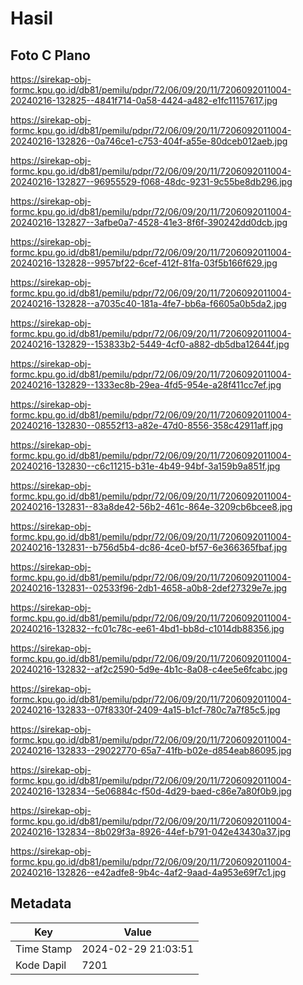 # Hasil

## Foto C Plano

https://sirekap-obj-formc.kpu.go.id/db81/pemilu/pdpr/72/06/09/20/11/7206092011004-20240216-132825--4841f714-0a58-4424-a482-e1fc11157617.jpg

https://sirekap-obj-formc.kpu.go.id/db81/pemilu/pdpr/72/06/09/20/11/7206092011004-20240216-132826--0a746ce1-c753-404f-a55e-80dceb012aeb.jpg

https://sirekap-obj-formc.kpu.go.id/db81/pemilu/pdpr/72/06/09/20/11/7206092011004-20240216-132827--96955529-f068-48dc-9231-9c55be8db296.jpg

https://sirekap-obj-formc.kpu.go.id/db81/pemilu/pdpr/72/06/09/20/11/7206092011004-20240216-132827--3afbe0a7-4528-41e3-8f6f-390242dd0dcb.jpg

https://sirekap-obj-formc.kpu.go.id/db81/pemilu/pdpr/72/06/09/20/11/7206092011004-20240216-132828--9957bf22-6cef-412f-81fa-03f5b166f629.jpg

https://sirekap-obj-formc.kpu.go.id/db81/pemilu/pdpr/72/06/09/20/11/7206092011004-20240216-132828--a7035c40-181a-4fe7-bb6a-f6605a0b5da2.jpg

https://sirekap-obj-formc.kpu.go.id/db81/pemilu/pdpr/72/06/09/20/11/7206092011004-20240216-132829--153833b2-5449-4cf0-a882-db5dba12644f.jpg

https://sirekap-obj-formc.kpu.go.id/db81/pemilu/pdpr/72/06/09/20/11/7206092011004-20240216-132829--1333ec8b-29ea-4fd5-954e-a28f411cc7ef.jpg

https://sirekap-obj-formc.kpu.go.id/db81/pemilu/pdpr/72/06/09/20/11/7206092011004-20240216-132830--08552f13-a82e-47d0-8556-358c42911aff.jpg

https://sirekap-obj-formc.kpu.go.id/db81/pemilu/pdpr/72/06/09/20/11/7206092011004-20240216-132830--c6c11215-b31e-4b49-94bf-3a159b9a851f.jpg

https://sirekap-obj-formc.kpu.go.id/db81/pemilu/pdpr/72/06/09/20/11/7206092011004-20240216-132831--83a8de42-56b2-461c-864e-3209cb6bcee8.jpg

https://sirekap-obj-formc.kpu.go.id/db81/pemilu/pdpr/72/06/09/20/11/7206092011004-20240216-132831--b756d5b4-dc86-4ce0-bf57-6e366365fbaf.jpg

https://sirekap-obj-formc.kpu.go.id/db81/pemilu/pdpr/72/06/09/20/11/7206092011004-20240216-132831--02533f96-2db1-4658-a0b8-2def27329e7e.jpg

https://sirekap-obj-formc.kpu.go.id/db81/pemilu/pdpr/72/06/09/20/11/7206092011004-20240216-132832--fc01c78c-ee61-4bd1-bb8d-c1014db88356.jpg

https://sirekap-obj-formc.kpu.go.id/db81/pemilu/pdpr/72/06/09/20/11/7206092011004-20240216-132832--af2c2590-5d9e-4b1c-8a08-c4ee5e6fcabc.jpg

https://sirekap-obj-formc.kpu.go.id/db81/pemilu/pdpr/72/06/09/20/11/7206092011004-20240216-132833--07f8330f-2409-4a15-b1cf-780c7a7f85c5.jpg

https://sirekap-obj-formc.kpu.go.id/db81/pemilu/pdpr/72/06/09/20/11/7206092011004-20240216-132833--29022770-65a7-41fb-b02e-d854eab86095.jpg

https://sirekap-obj-formc.kpu.go.id/db81/pemilu/pdpr/72/06/09/20/11/7206092011004-20240216-132834--5e06884c-f50d-4d29-baed-c86e7a80f0b9.jpg

https://sirekap-obj-formc.kpu.go.id/db81/pemilu/pdpr/72/06/09/20/11/7206092011004-20240216-132834--8b029f3a-8926-44ef-b791-042e43430a37.jpg

https://sirekap-obj-formc.kpu.go.id/db81/pemilu/pdpr/72/06/09/20/11/7206092011004-20240216-132826--e42adfe8-9b4c-4af2-9aad-4a953e69f7c1.jpg


## Metadata

| Key        | Value               |
| ---------- | ------------------- |
| Time Stamp | 2024-02-29 21:03:51 |
| Kode Dapil | 7201                |



